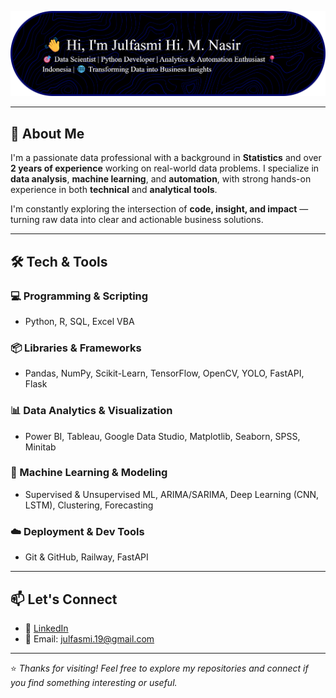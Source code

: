 ![Julfasmi](images/github-header-banner.png)

---

## 🚀 About Me

I'm a passionate data professional with a background in **Statistics** and over **2 years of experience** working on real-world data problems. I specialize in **data analysis**, **machine learning**, and **automation**, with strong hands-on experience in both **technical** and **analytical tools**.

I'm constantly exploring the intersection of **code, insight, and impact** — turning raw data into clear and actionable business solutions.

---

## 🛠️ Tech & Tools

### 💻 Programming & Scripting
- Python, R, SQL, Excel VBA

### 📦 Libraries & Frameworks
- Pandas, NumPy, Scikit-Learn, TensorFlow, OpenCV, YOLO, FastAPI, Flask

### 📊 Data Analytics & Visualization
- Power BI, Tableau, Google Data Studio, Matplotlib, Seaborn, SPSS, Minitab

### 🧠 Machine Learning & Modeling
- Supervised & Unsupervised ML, ARIMA/SARIMA, Deep Learning (CNN, LSTM), Clustering, Forecasting

### ☁️ Deployment & Dev Tools
- Git & GitHub, Railway, FastAPI

---

## 📫 Let's Connect

- 🔗 [LinkedIn](https://www.linkedin.com/in/julfasmihmnasir)    
- 📧 Email: julfasmi.19@gmail.com  

---

⭐ *Thanks for visiting! Feel free to explore my repositories and connect if you find something interesting or useful.*
